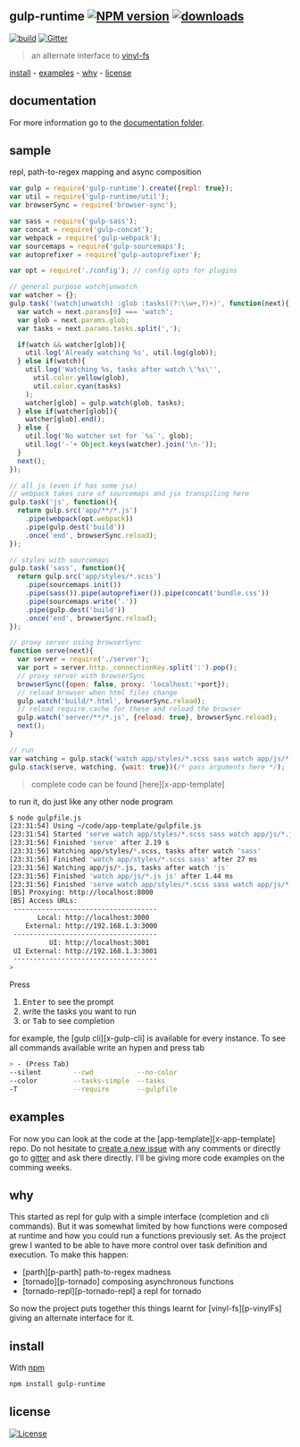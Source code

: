 ## gulp-runtime [![NPM version][badge-version]][x-npm] [![downloads][badge-downloads]][x-npm]

[![build][badge-build]][x-travis]
[![Gitter][badge-gitter]][x-gitter]

> an alternate interface to [vinyl-fs][x-vinylFs]

[install](#install) -
[examples](#examples) -
[why](#why) -
[license](#license)

## documentation

For more information go to the [documentation folder](./docs).

## sample

repl, path-to-regex mapping and async composition

````js
var gulp = require('gulp-runtime').create({repl: true});
var util = require('gulp-runtime/util');
var browserSync = require('browser-sync');

var sass = require('gulp-sass');
var concat = require('gulp-concat');
var webpack = require('gulp-webpack');
var sourcemaps = require('gulp-sourcemaps');
var autoprefixer = require('gulp-autoprefixer');

var opt = require('./config'); // config opts for plugins

// general purpose watch|unwatch
var watcher = {};
gulp.task('(watch|unwatch) :glob :tasks((?:\\w+,?)+)', function(next){
  var watch = next.params[0] === 'watch';
  var glob = next.params.glob;
  var tasks = next.params.tasks.split(',');

  if(watch && watcher[glob]){
    util.log('Already watching %s', util.log(glob));
  } else if(watch){
    util.log('Watching %s, tasks after watch \'%s\'',
      util.color.yellow(glob),
      util.color.cyan(tasks)
    );
    watcher[glob] = gulp.watch(glob, tasks);
  } else if(watcher[glob]){
    watcher[glob].end();
  } else {
    util.log('No watcher set for `%s`', glob);
    util.log('-'+ Object.keys(watcher).join('\n-'));
  }
  next();
});

// all js (even if has some jsx)
// webpack takes care of sourcemaps and jsx transpiling here
gulp.task('js', function(){
  return gulp.src('app/**/*.js')
    .pipe(webpack(opt.webpack))
    .pipe(gulp.dest('build'))
    .once('end', browserSync.reload);
});

// styles with sourcemaps
gulp.task('sass', function(){
  return gulp.src('app/styles/*.scss')
    .pipe(sourcemaps.init())
    .pipe(sass()).pipe(autoprefixer()).pipe(concat('bundle.css'))
    .pipe(sourcemaps.write('.'))
    .pipe(gulp.dest('build'))
    .once('end', browserSync.reload);
});

// proxy server using browserSync
function serve(next){
  var server = require('./server');
  var port = server.http._connectionKey.split(':').pop();
  // proxy server with browserSync
  browserSync({open: false, proxy: 'localhost:'+port});
  // reload browser when html files change
  gulp.watch('build/*.html', browserSync.reload);
  // reload require.cache for these and reload the browser
  gulp.watch('server/**/*.js', {reload: true}, browserSync.reload);
  next();
}

// run
var watching = gulp.stack('watch app/styles/*.scss sass watch app/js/*.js js');
gulp.stack(serve, watching, {wait: true})(/* pass arguments here */);
````
> complete code can be found [here][x-app-template]

to run it, do just like any other node program

```sh
$ node gulpfile.js
[23:31:54] Using ~/code/app-template/gulpfile.js
[23:31:54] Started 'serve watch app/styles/*.scss sass watch app/js/*.js js' in series
[23:31:56] Finished 'serve' after 2.19 s
[23:31:56] Watching app/styles/*.scss, tasks after watch 'sass'
[23:31:56] Finished 'watch app/styles/*.scss sass' after 27 ms
[23:31:56] Watching app/js/*.js, tasks after watch 'js'
[23:31:56] Finished 'watch app/js/*.js js' after 1.44 ms
[23:31:56] Finished 'serve watch app/styles/*.scss sass watch app/js/*.js js' after 2.22 s
[BS] Proxying: http://localhost:8000
[BS] Access URLs:
 ------------------------------------
       Local: http://localhost:3000
    External: http://192.168.1.3:3000
 ------------------------------------
          UI: http://localhost:3001
 UI External: http://192.168.1.3:3001
 ------------------------------------
>
```

Press

1. <kbd>Enter</kbd> to see the prompt
1. write the tasks you want to run
1. or <kbd>Tab</kbd> to see completion

for example, the [gulp cli][x-gulp-cli] is available for every instance. To see all commands available write an hypen and press tab

```sh
> - (Press Tab)
--silent        --cwd           --no-color
--color         --tasks-simple  --tasks
-T              --require       --gulpfile
```

## examples

For now you can look at the code at the [app-template][x-app-template] repo. Do not hesitate to [create a new issue][x-new-issue] with any comments or directly go to [gitter][x-gitter] and ask there directly. I'll be giving more code examples on the comming weeks.

## why

This started as repl for gulp with a simple interface (completion and cli commands). But it was somewhat limited by how functions were composed at runtime and how you could run a functions previously set. As the project grew I wanted to be able to have more control over task definition and execution. To make this happen:

 - [parth][p-parth] path-to-regex madness
 - [tornado][p-tornado] composing asynchronous functions
 - [tornado-repl][p-tornado-repl] a repl for tornado

So now the project puts together this things learnt for [vinyl-fs][p-vinylFs] giving an alternate interface for it.

## install

With [npm](http://www.npmjs.com)

```sh
npm install gulp-runtime
```

## license

[![License][badge-license]][x-license]

<!-- links -->

[x-npm]: https://npmjs.com/gulp-runtime
[x-gitter]: https://gitter.im/stringparser/gulp-runtime
[x-travis]: https://travis-ci.org/stringparser/gulp-runtime/builds
[x-license]: http://opensource.org/licenses/MIT
[x-vinylFs]: https://www.npmjs.com/package/vinyl-fs
[x-new-issue]: https://github.com/stringparser/gulp-runtime/issues/new

[badge-build]: http://img.shields.io/travis/stringparser/gulp-runtime/master.svg?style=flat-square
[badge-gitter]: https://badges.gitter.im/Join%20Chat.svg
[badge-version]: http://img.shields.io/npm/v/gulp-runtime.svg?style=flat-square
[badge-license]: http://img.shields.io/npm/l/gulp-runtime.svg?style=flat-square
[badge-downloads]: http://img.shields.io/npm/dm/gulp-runtime.svg?style=flat-square
